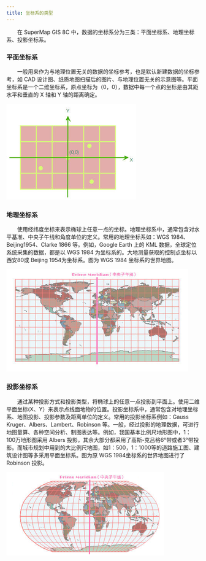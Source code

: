```yaml
---
title: 坐标系的类型
---
```


　　在 SuperMap GIS 8C 中，数据的坐标系分为三类：平面坐标系、地理坐标系、投影坐标系。

### 平面坐标系

　　一般用来作为与地理位置无关的数据的坐标参考，也是默认新建数据的坐标参考，如 CAD 设计图、纸质地图扫描后的图片、与地理位置无关的示意图等。平面坐标系是一个二维坐标系，原点坐标为（0，0），数据中每一个点的坐标是由其距水平和垂直的 X 轴和 Y 轴的距离确定。

  ![](img/Prj_CS_Type_1.png)

### 地理坐标系

　　使用经纬度坐标来表示椭球上任意一点的坐标。地理坐标系中，通常包含对水平基准、中央子午线和角度单位的定义。常用的地理坐标系如：WGS 1984、Beijing1954、Clarke 1866 等。例如，Google Earth 上的 KML 数据，全球定位系统采集的数据，都是以 WGS 1984 为坐标系的。大地测量获取的控制点坐标以西安80或 Beijing 1954为坐标系。图为 WGS 1984 坐标系的世界地图。

  ![](img/Prj_CS_Type_2.png)

### 投影坐标系

　　通过某种投影方式和投影类型，将椭球上的任意一点投影到平面上。使用二维平面坐标(X、Y）来表示点线面地物的位置。投影坐标系中，通常包含对地理坐标系、地图投影、投影参数及距离单位的定义。常用的投影坐标系例如：Gauss Kruger、Albers、Lambert、Robinson 等。一般，经过投影的地理数据，可进行地图量算、各种空间分析、制图表达等。例如，我国基本比例尺地形图中，1：100万地形图采用 Albers 投影，其余大部分都采用了高斯-克吕格6°带或者3°带投影。而城市规划中用到的大比例尺地图，如1：500，1：1000等的道路施工图、建筑设计图等多采用平面坐标系。图为原 WGS 1984坐标系的世界地图进行了 Robinson 投影。

  ![](img/Prj_CS_Type_3.png)
